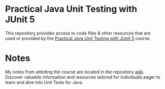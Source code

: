# Practical Java Unit Testing with JUnit 5
This repository provides access to code files & other resources that are used or provided by the [Practical Java Unit Testing with JUnit 5](https://www.udemy.com/course/junit5-for-beginners/) course.

# Notes
My notes from atteding the course are located in the repository [wiki](https://github.com/anastasiamexa/Healthy-Coder-App/wiki). Discover valuable information and resources tailored for individuals eager to learn and dive into Unit Tests for Java.
